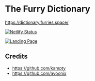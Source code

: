 # The Furry Dictionary

https://dictionary.furries.space/

[![Netlify Status](https://api.netlify.com/api/v1/badges/22e5128a-0e37-4fdd-8124-8574e7c12e00/deploy-status)](https://app.netlify.com/sites/furry-dictionary/deploys)

[![Landing Page](./static/landing.png)](https://dictionary.furries.space/)

## Credits
- https://github.com/kampty
- https://github.com/avoonix